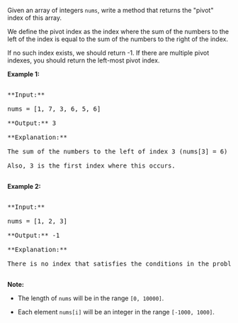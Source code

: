 
Given an array of integers `nums`, write a method that returns the "pivot" index of this array.



We define the pivot index as the index where the sum of the numbers to the left of the index is equal to the sum of the numbers to the right of the index.



If no such index exists, we should return -1. If there are multiple pivot indexes, you should return the left-most pivot index.


**Example 1:**<br />
<pre>
**Input:** 
nums = [1, 7, 3, 6, 5, 6]
**Output:** 3
**Explanation:** 
The sum of the numbers to the left of index 3 (nums[3] = 6) is equal to the sum of numbers to the right of index 3.
Also, 3 is the first index where this occurs.
</pre>


**Example 2:**<br />
<pre>
**Input:** 
nums = [1, 2, 3]
**Output:** -1
**Explanation:** 
There is no index that satisfies the conditions in the problem statement.
</pre>


**Note:**
- The length of `nums` will be in the range `[0, 10000]`.
- Each element `nums[i]` will be an integer in the range `[-1000, 1000]`.

